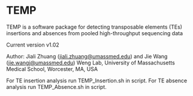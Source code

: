 TEMP
====

TEMP is a software package for detecting transposable elements (TEs)  insertions and absences from pooled high-throughput sequencing data

Current version v1.02

Author: Jiali Zhuang (jiali.zhuang@umassmed.edu) and Jie Wang (jie.wangj@umassmed.edu) Weng Lab, University of Massachusetts Medical School, Worcester, MA, USA

For TE insertion analysis run TEMP_Insertion.sh in script.
For TE absence analysis run TEMP_Absence.sh in script.
